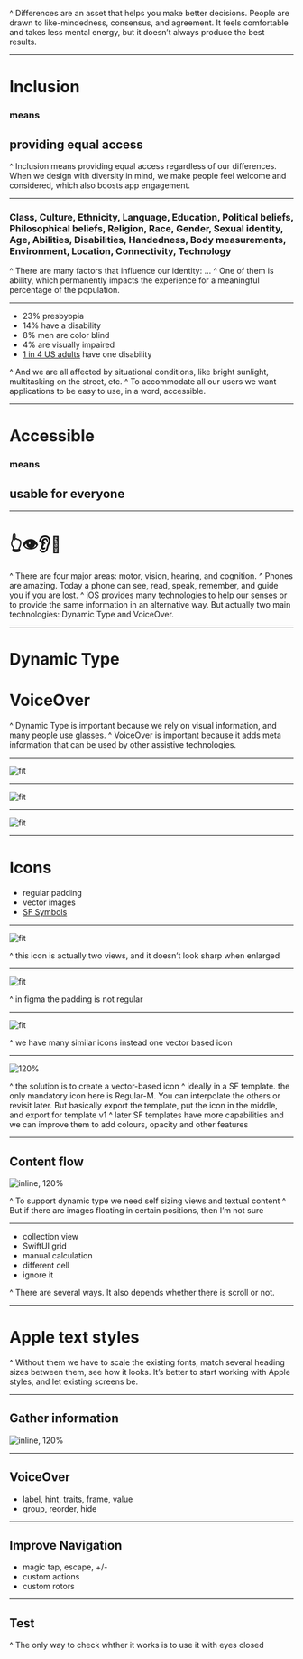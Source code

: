 
^ Differences are an asset that helps you make better decisions. People are drawn to like-mindedness, consensus, and agreement. It feels comfortable and takes less mental energy, but it doesn’t always produce the best results.

---

# Inclusion 

### means
## providing equal access

^ Inclusion means providing equal access regardless of our differences. When we design with diversity in mind, we make people feel welcome and considered, which also boosts app engagement.

---

### Class, Culture, Ethnicity, Language, Education, Political beliefs, Philosophical beliefs, Religion, Race, Gender, Sexual identity, Age, Abilities, Disabilities, Handedness, Body measurements, Environment, Location, Connectivity, Technology

^ There are many factors that influence our identity: ...
^ One of them is ability, which permanently impacts the experience for a meaningful percentage of the population. 

---

- 23% presbyopia
- 14% have a disability
- 8% men are color blind
- 4% are visually impaired
- [1 in 4 US adults](https://www.cdc.gov/ncbddd/disabilityandhealth/infographic-disability-impacts-all.html#:~:text=61%20million%20adults%20in%20the,is%20highest%20in%20the%20South.) have one disability

^ And we are all affected by situational conditions, like bright sunlight, multitasking on the street, etc.
^ To accommodate all our users we want applications to be easy to use, in a word, accessible.

---

# Accessible 

### means
## usable for everyone

---

# 👆👁👂🧠

^ There are four major areas: motor, vision, hearing, and cognition.
^ Phones are amazing. Today a phone can see, read, speak, remember, and guide you if you are lost.
^ iOS provides many technologies to help our senses or to provide the same information in an alternative way. But actually two main technologies: Dynamic Type and VoiceOver.

---

# Dynamic Type

# VoiceOver

^ Dynamic Type is important because we rely on visual information, and many people use glasses.
^ VoiceOver is important because it adds meta information that can be used by other assistive technologies.

---

![fit](dynamicType.png)

---

![fit](dynamicType-tab.png)

---

![fit](dynamicType.png)

---

# Icons 

- regular padding
- vector images
- [SF Symbols](https://developer.apple.com/design/human-interface-guidelines/sf-symbols/overview/)

---

![fit](ray.png)

^ this icon is actually two views, and it doesn’t look sharp when enlarged

---

![fit](figma.png)

^ in figma the padding is not regular

---

![fit](similar-icons.png)

^  we have many similar icons instead one vector based icon

---

![120%](sf-template.png)

^ the solution is to create a vector-based icon
^ ideally in a SF template. the only mandatory icon here is Regular-M. You can interpolate the others or revisit later. But basically export the template, put the icon in the middle, and export for template v1
^ later SF templates have more capabilities and we can improve them to add colours, opacity and other features

---

## Content flow

![inline, 120%](cell.png)

^ To support dynamic type we need self sizing views and textual content
^ But if there are images floating in certain positions, then I’m not sure

---

- collection view
- SwiftUI grid
- manual calculation
- different cell
- ignore it

^ There are several ways. It also depends whether there is scroll or not.

---
# Apple text styles

^ Without them we have to scale the existing fonts, match several heading sizes between them, see how it looks. It’s better to start working with Apple styles, and let existing screens be.

---

## Gather information

![inline, 120%](flags.png)

---

## VoiceOver

- label, hint, traits, frame, value
- group, reorder, hide

---

## Improve Navigation

- magic tap, escape, +/-
- custom actions
- custom rotors

---

## Test

^ The only way to check whther it works is to use it with eyes closed

